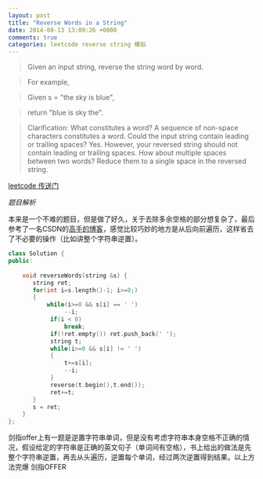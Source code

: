 ```yaml
---
layout: post
title: "Reverse Words in a String"
date: 2014-08-13 13:09:26 +0800
comments: true
categories: leetcode reverse string 模拟
---
```

>Given an input string, reverse the string word by word.

>For example,

>Given s = "the sky is blue",

>return "blue is sky the".

<!--more-->
>Clarification:
What constitutes a word?
A sequence of non-space characters constitutes a word.
Could the input string contain leading or trailing spaces?
Yes. However, your reversed string should not contain leading or trailing spaces.
How about multiple spaces between two words?
Reduce them to a single space in the reversed string.

[leetcode 传送门](https://oj.leetcode.com/problems/reverse-words-in-a-string/)

*题目解析*

本来是一个不难的题目，但是做了好久，关于去除多余空格的部分想复杂了，最后参考了一名CSDN的[高手的博客](http://blog.csdn.net/kenden23/article/details/20701069)，感觉比较巧妙的地方是从后向前遍历，这样省去了不必要的操作（比如讲整个字符串逆置）。


```c++
class Solution {
public:
    
    void reverseWords(string &s) {
       string ret;
       for(int i=s.length()-1; i>=0;)
       {
           while(i>=0 && s[i] == ' ')
                --i;
            if(i < 0)
                break;
            if(!ret.empty()) ret.push_back(' ');
            string t;
            while(i>=0 && s[i] != ' ')
            {
                t+=s[i];
                --i;
            }
            reverse(t.begin(),t.end());
            ret+=t;
       }
       s = ret;
    }
};
```

剑指offer上有一题是逆置字符串单词，但是没有考虑字符串本身空格不正确的情况，假设给定的字符串是正确的英文句子（单词间有空格），书上给出的做法是先整个字符串逆置，再去从头遍历，逆置每个单词，经过两次逆置得到结果。以上方法完爆 剑指OFFER

